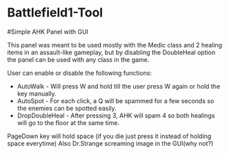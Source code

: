 # Battlefield1-Tool

#Simple AHK Panel with GUI

This panel was meant to be used mostly with the Medic class and 2 healing items in an assault-like gameplay, but by disabling the DoubleHeal option the panel can be used with any class in the game. 

User can enable or disable the following functions:

 * AutoWalk - Will press W and hold till the user press W again or hold the key manually.
 * AutoSpot - For each click, a Q will be spammed for a few seconds so the enemies can be spotted easily.
 * DropDoubleHeal - After pressing 3, AHK will spam 4 so both healings will go to the floor at the same time.
 
PageDown key will hold space (if you die just press it instead of holding space everytime)
Also Dr.Strange screaming image in the GUI(why not?) 
